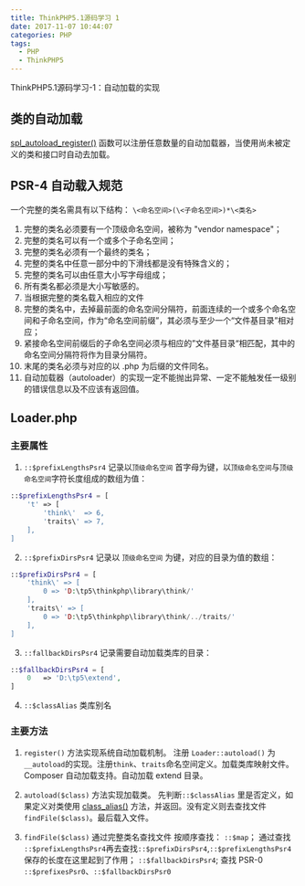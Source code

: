 ```yaml
---
title: ThinkPHP5.1源码学习 1
date: 2017-11-07 10:44:07
categories: PHP
tags:
  - PHP
  - ThinkPHP5
---
```


ThinkPHP5.1源码学习-1：自动加载的实现

<!-- more -->
## 类的自动加载
[spl_autoload_register()][spl_autoload_register] 函数可以注册任意数量的自动加载器，当使用尚未被定义的类和接口时自动去加载。

## PSR-4 自动载入规范
一个完整的类名需具有以下结构：
`\<命名空间>(\<子命名空间>)*\<类名>`
1. 完整的类名必须要有一个顶级命名空间，被称为 "vendor namespace"；
2. 完整的类名可以有一个或多个子命名空间；
3. 完整的类名必须有一个最终的类名；
4. 完整的类名中任意一部分中的下滑线都是没有特殊含义的；
5. 完整的类名可以由任意大小写字母组成；
6. 所有类名都必须是大小写敏感的。
7. 当根据完整的类名载入相应的文件
8. 完整的类名中，去掉最前面的命名空间分隔符，前面连续的一个或多个命名空间和子命名空间，作为“命名空间前缀”，其必须与至少一个“文件基目录”相对应；
9. 紧接命名空间前缀后的子命名空间必须与相应的”文件基目录“相匹配，其中的命名空间分隔符将作为目录分隔符。
10. 末尾的类名必须与对应的以 .php 为后缀的文件同名。
11. 自动加载器（autoloader）的实现一定不能抛出异常、一定不能触发任一级别的错误信息以及不应该有返回值。

## Loader.php
### 主要属性

1. `::$prefixLengthsPsr4` 记录以`顶级命名空间` 首字母为键，以`顶级命名空间`与`顶级命名空间`字符长度组成的数组为值：
```php
::$prefixLengthsPsr4 = [
	't' => [
		'think\'  => 6,
		'traits\' => 7,
	],
]
```

2. `::$prefixDirsPsr4` 记录以 `顶级命名空间` 为键，对应的目录为值的数组：
```php
::$prefixDirsPsr4 = [
	'think\' => [
		0 => 'D:\tp5\thinkphp\library\think/'
	],
	'traits\' => [
		0 => 'D:\tp5\thinkphp\library\think/../traits/'
	],
]
```

3. `::fallbackDirsPsr4` 记录需要自动加载类库的目录：
```php
::$fallbackDirsPsr4 = [
	0	=> 'D:\tp5\extend',
]
```
4. `::$classAlias` 类库别名

### 主要方法
1. `register()` 方法实现系统自动加载机制。
注册 `Loader::autoload()` 为`__autoload`的实现。注册`think`、`traits`命名空间定义。加载类库映射文件。Composer 自动加载支持。自动加载 extend 目录。

2. `autoload($class)` 方法实现加载类。
先判断`::$classAlias` 里是否定义，如果定义对类使用 [class_alias()][class_alias] 方法，并返回。没有定义则去查找文件`findFile($class)`。最后载入文件。

3. `findFile($class)` 通过完整类名查找文件
按顺序查找：
`::$map`；
通过查找 `::$prefixLengthsPsr4`再去查找`::$prefixDirsPsr4`,`::$prefixLengthsPsr4`保存的长度在这里起到了作用；
`::$fallbackDirsPsr4`;
查找 PSR-0 `::$prefixesPsr0`、`::$fallbackDirsPsr0`


[spl_autoload_register]: http://php.net/manual/zh/function.spl-autoload-register.php
[class_alias]: http://php.net/manual/zh/function.class-alias.php
